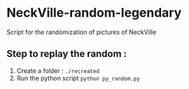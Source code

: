 # NeckVille-random-legendary
Script for the randomization of pictures of NeckVille

## Step to replay the random : 
1. Create a folder : ``./recreated``
2. Run the python script ``python py_random.py``
